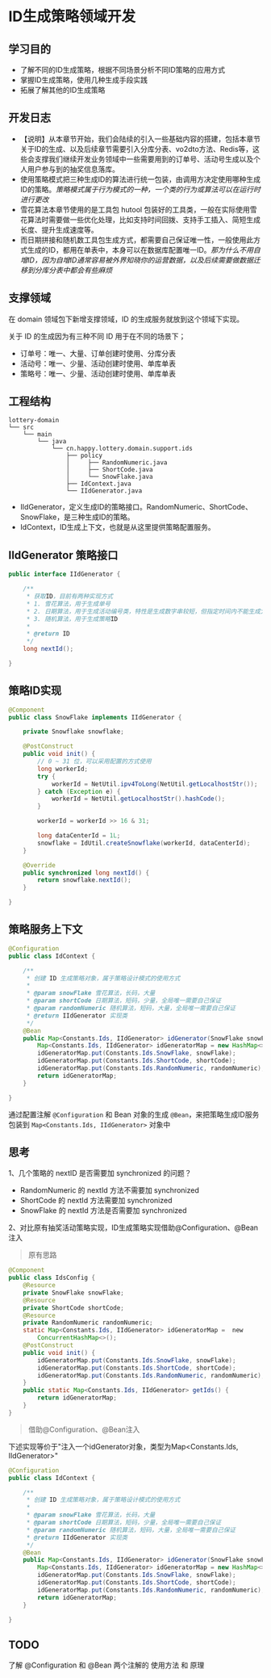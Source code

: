 # ID生成策略领域开发

## 学习目的

- 了解不同的ID生成策略，根据不同场景分析不同ID策略的应用方式
- 掌握ID生成策略，使用几种生成手段实践
- 拓展了解其他的ID生成策略

## 开发日志

- 【说明】从本章节开始，我们会陆续的引入一些基础内容的搭建，包括本章节关于ID的生成、以及后续章节需要引入分库分表、vo2dto方法、Redis等，这些会支撑我们继续开发业务领域中一些需要用到的订单号、活动号生成以及个人用户参与到的抽奖信息落库。
- 使用策略模式把三种生成ID的算法进行统一包装，由调用方决定使用哪种生成ID的策略。*策略模式属于行为模式的一种，一个类的行为或算法可以在运行时进行更改*
- 雪花算法本章节使用的是工具包 hutool 包装好的工具类，一般在实际使用雪花算法时需要做一些优化处理，比如支持时间回拨、支持手工插入、简短生成长度、提升生成速度等。
- 而日期拼接和随机数工具包生成方式，都需要自己保证唯一性，一般使用此方式生成的ID，都用在单表中，本身可以在数据库配置唯一ID。*那为什么不用自增ID，因为自增ID通常容易被外界知晓你的运营数据，以及后续需要做数据迁移到分库分表中都会有些麻烦*

## 支撑领域

在 domain 领域包下新增支撑领域，ID 的生成服务就放到这个领域下实现。

关于 ID 的生成因为有三种不同 ID 用于在不同的场景下；

- 订单号：唯一、大量、订单创建时使用、分库分表
- 活动号：唯一、少量、活动创建时使用、单库单表
- 策略号：唯一、少量、活动创建时使用、单库单表

## 工程结构

```basic
lottery-domain
└── src
    └── main
        └── java
            └── cn.happy.lottery.domain.support.ids
                ├── policy
                │     ├── RandomNumeric.java
                │     ├── ShortCode.java
                │     └── SnowFlake.java
                ├── IdContext.java
                └── IIdGenerator.java
```

- IIdGenerator，定义生成ID的策略接口。RandomNumeric、ShortCode、SnowFlake，是三种生成ID的策略。
- IdContext，ID生成上下文，也就是从这里提供策略配置服务。

## IIdGenerator 策略接口

```java
public interface IIdGenerator {

    /**
     * 获取ID，目前有两种实现方式
     * 1. 雪花算法，用于生成单号
     * 2. 日期算法，用于生成活动编号类，特性是生成数字串较短，但指定时间内不能生成太多
     * 3. 随机算法，用于生成策略ID
     *
     * @return ID
     */
    long nextId();

}
```

## 策略ID实现

```java
@Component
public class SnowFlake implements IIdGenerator {

    private Snowflake snowflake;

    @PostConstruct
    public void init() {
        // 0 ~ 31 位，可以采用配置的方式使用
        long workerId;
        try {
            workerId = NetUtil.ipv4ToLong(NetUtil.getLocalhostStr());
        } catch (Exception e) {
            workerId = NetUtil.getLocalhostStr().hashCode();
        }

        workerId = workerId >> 16 & 31;

        long dataCenterId = 1L;
        snowflake = IdUtil.createSnowflake(workerId, dataCenterId);
    }

    @Override
    public synchronized long nextId() {
        return snowflake.nextId();
    }

}
```

## 策略服务上下文

```java
@Configuration
public class IdContext {

    /**
     * 创建 ID 生成策略对象，属于策略设计模式的使用方式
     *
     * @param snowFlake 雪花算法，长码，大量
     * @param shortCode 日期算法，短码，少量，全局唯一需要自己保证
     * @param randomNumeric 随机算法，短码，大量，全局唯一需要自己保证
     * @return IIdGenerator 实现类
     */
    @Bean
    public Map<Constants.Ids, IIdGenerator> idGenerator(SnowFlake snowFlake, ShortCode shortCode, RandomNumeric randomNumeric) {
        Map<Constants.Ids, IIdGenerator> idGeneratorMap = new HashMap<>(8);
        idGeneratorMap.put(Constants.Ids.SnowFlake, snowFlake);
        idGeneratorMap.put(Constants.Ids.ShortCode, shortCode);
        idGeneratorMap.put(Constants.Ids.RandomNumeric, randomNumeric);
        return idGeneratorMap;
    }

}
```

通过配置注解 `@Configuration` 和 Bean 对象的生成 `@Bean`，来把策略生成ID服务包装到 `Map<Constants.Ids, IIdGenerator>` 对象中



## 思考

1、几个策略的 nextID 是否需要加 synchronized 的问题？

- RandomNumeric 的 nextId 方法不需要加 synchronized
- ShortCode 的 nextId 方法需要加 synchronized
- SnowFlake 的 nextId 方法是否需要加 synchronized





2、对比原有抽奖活动策略实现，ID生成策略实现借助@Configuration、@Bean注入

> 原有思路

```java
@Component
public class IdsConfig {
    @Resource
    private SnowFlake snowFlake;
    @Resource
    private ShortCode shortCode;
    @Resource
    private RandomNumeric randomNumeric;
    static Map<Constants.Ids, IIdGenerator> idGeneratorMap =  new
        ConcurrentHashMap<>();
    @PostConstruct
    public void init() {
        idGeneratorMap.put(Constants.Ids.SnowFlake, snowFlake);
        idGeneratorMap.put(Constants.Ids.ShortCode, shortCode);
        idGeneratorMap.put(Constants.Ids.RandomNumeric, randomNumeric);
    }
    public static Map<Constants.Ids, IIdGenerator> getIds() {
        return idGeneratorMap;
    }
}
```

> 借助@Configuration、@Bean注入

下述实现等价于"注入一个idGenerator对象，类型为Map<Constants.Ids, IIdGenerator>"

```java
@Configuration
public class IdContext {

    /**
     * 创建 ID 生成策略对象，属于策略设计模式的使用方式
     *
     * @param snowFlake 雪花算法，长码，大量
     * @param shortCode 日期算法，短码，少量，全局唯一需要自己保证
     * @param randomNumeric 随机算法，短码，大量，全局唯一需要自己保证
     * @return IIdGenerator 实现类
     */
    @Bean
    public Map<Constants.Ids, IIdGenerator> idGenerator(SnowFlake snowFlake, ShortCode shortCode, RandomNumeric randomNumeric) {
        Map<Constants.Ids, IIdGenerator> idGeneratorMap = new HashMap<>(8);
        idGeneratorMap.put(Constants.Ids.SnowFlake, snowFlake);
        idGeneratorMap.put(Constants.Ids.ShortCode, shortCode);
        idGeneratorMap.put(Constants.Ids.RandomNumeric, randomNumeric);
        return idGeneratorMap;
    }

}
```



## TODO

了解 @Configuration 和 @Bean 两个注解的 使用方法 和 原理













